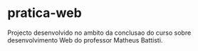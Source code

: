 # pratica-web
Projecto desenvolvido no ambito da conclusao do curso sobre desenvolvimento Web do professor Matheus Battisti.
